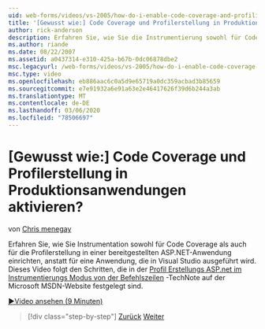 ```yaml
---
uid: web-forms/videos/vs-2005/how-do-i-enable-code-coverage-and-profiling-in-production-applications
title: '[Gewusst wie:] Code Coverage und Profilerstellung in Produktionsanwendungen aktivieren? | Microsoft-Dokumentation'
author: rick-anderson
description: Erfahren Sie, wie Sie die Instrumentierung sowohl für Code Coverage als auch für die Profilerstellung in einer bereitgestellten ASP.NET-Anwendung einrichten, anstatt für eine Anwendung, die innerhalb von VI...
ms.author: riande
ms.date: 08/22/2007
ms.assetid: a0437314-e310-425a-b67b-0dc06878dbe2
msc.legacyurl: /web-forms/videos/vs-2005/how-do-i-enable-code-coverage-and-profiling-in-production-applications
msc.type: video
ms.openlocfilehash: eb886aac6c0a5d9e65719a0dc359acbad3b85659
ms.sourcegitcommit: e7e91932a6e91a63e2e46417626f39d6b244a3ab
ms.translationtype: MT
ms.contentlocale: de-DE
ms.lasthandoff: 03/06/2020
ms.locfileid: "78506697"
---
```

# <a name="how-do-i-enable-code-coverage-and-profiling-in-production-applications"></a>[Gewusst wie:] Code Coverage und Profilerstellung in Produktionsanwendungen aktivieren?

von [Chris menegay](https://twitter.com/CMenegay)

Erfahren Sie, wie Sie Instrumentation sowohl für Code Coverage als auch für die Profilerstellung in einer bereitgestellten ASP.NET-Anwendung einrichten, anstatt für eine Anwendung, die in Visual Studio ausgeführt wird. Dieses Video folgt den Schritten, die in der [Profil Erstellungs ASP.net im Instrumentierungs Modus von der Befehlszeilen](https://msdn.microsoft.com/teamsystem/aa718860.aspx) -TechNote auf der Microsoft MSDN-Website festgelegt sind.

[&#9654;Video ansehen (9 Minuten)](https://channel9.msdn.com/Blogs/ASP-NET-Site-Videos/how-do-i-enable-code-coverage-and-profiling-in-production-applications)

> [!div class="step-by-step"]
> [Zurück](how-do-i-run-unit-tests-against-a-deployed-database.md)
> [Weiter](web-deployment-projects.md)
